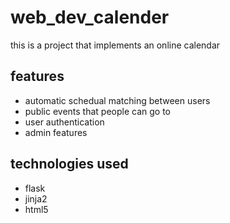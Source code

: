 # web_dev_calender
this is a project that implements an online calendar

## features
- automatic schedual matching between users 
- public events that people can go to 
- user authentication 
- admin features 

## technologies used
- flask 
- jinja2 
- html5
